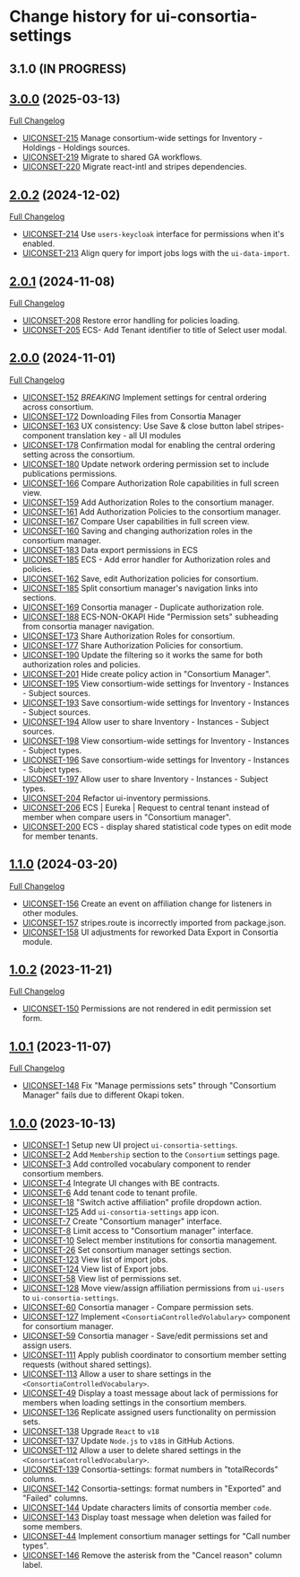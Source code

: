 # Change history for ui-consortia-settings

## 3.1.0 (IN PROGRESS)

## [3.0.0](https://github.com/folio-org/ui-consortia-settings/tree/v3.0.0) (2025-03-13)
[Full Changelog](https://github.com/folio-org/ui-consortia-settings/compare/v2.0.2...v3.0.0)

* [UICONSET-215](https://folio-org.atlassian.net/browse/UICONSET-215) Manage consortium-wide settings for Inventory - Holdings - Holdings sources.
* [UICONSET-219](https://folio-org.atlassian.net/browse/UICONSET-219) Migrate to shared GA workflows.
* [UICONSET-220](https://folio-org.atlassian.net/browse/UICONSET-220) Migrate react-intl and stripes dependencies.

## [2.0.2](https://github.com/folio-org/ui-consortia-settings/tree/v2.0.2) (2024-12-02)
[Full Changelog](https://github.com/folio-org/ui-consortia-settings/compare/v2.0.1...v2.0.2)

* [UICONSET-214](https://folio-org.atlassian.net/browse/UICONSET-214) Use `users-keycloak` interface for permissions when it's enabled.
* [UICONSET-213](https://folio-org.atlassian.net/browse/UICONSET-213) Align query for import jobs logs with the `ui-data-import`.

## [2.0.1](https://github.com/folio-org/ui-consortia-settings/tree/v2.0.1) (2024-11-08)
[Full Changelog](https://github.com/folio-org/ui-consortia-settings/compare/v2.0.0...v2.0.1)

* [UICONSET-208](https://folio-org.atlassian.net/browse/UICONSET-208) Restore error handling for policies loading.
* [UICONSET-205](https://folio-org.atlassian.net/browse/UICONSET-205) ECS- Add Tenant identifier to title of Select user modal.

## [2.0.0](https://github.com/folio-org/ui-consortia-settings/tree/v2.0.0) (2024-11-01)
[Full Changelog](https://github.com/folio-org/ui-consortia-settings/compare/v1.1.0...v2.0.0)

* [UICONSET-152](https://folio-org.atlassian.net/browse/UICONSET-152) *BREAKING* Implement settings for central ordering across consortium.
* [UICONSET-172](https://folio-org.atlassian.net/browse/UICONSET-172) Downloading Files from Consortia Manager
* [UICONSET-163](https://folio-org.atlassian.net/browse/UICONSET-163) UX consistency: Use Save & close button label stripes-component translation key - all UI modules
* [UICONSET-178](https://folio-org.atlassian.net/browse/UICONSET-178) Confirmation modal for enabling the central ordering setting across the consortium.
* [UICONSET-180](https://folio-org.atlassian.net/browse/UICONSET-180) Update network ordering permission set to include publications permissions.
* [UICONSET-166](https://folio-org.atlassian.net/browse/UICONSET-166) Compare Authorization Role capabilities in full screen view.
* [UICONSET-159](https://folio-org.atlassian.net/browse/UICONSET-159) Add Authorization Roles to the consortium manager.
* [UICONSET-161](https://folio-org.atlassian.net/browse/UICONSET-161) Add Authorization Policies to the consortium manager.
* [UICONSET-167](https://folio-org.atlassian.net/browse/UICONSET-167) Compare User capabilities in full screen view.
* [UICONSET-160](https://folio-org.atlassian.net/browse/UICONSET-160) Saving and changing authorization roles in the consortium manager.
* [UICONSET-183](https://folio-org.atlassian.net/browse/UICONSET-183) Data export permissions in ECS
* [UICONSET-185](https://folio-org.atlassian.net/browse/UICONSET-185) ECS - Add error handler for Authorization roles and policies.
* [UICONSET-162](https://folio-org.atlassian.net/browse/UICONSET-162) Save, edit Authorization policies for consortium.
* [UICONSET-185](https://folio-org.atlassian.net/browse/UICONSET-168) Split consortium manager's navigation links into sections.
* [UICONSET-169](https://folio-org.atlassian.net/browse/UICONSET-169) Consortia manager - Duplicate authorization role.
* [UICONSET-188](https://folio-org.atlassian.net/browse/UICONSET-188) ECS-NON-OKAPI Hide "Permission sets" subheading from consortia manager navigation.
* [UICONSET-173](https://folio-org.atlassian.net/browse/UICONSET-173) Share Authorization Roles for consortium.
* [UICONSET-177](https://folio-org.atlassian.net/browse/UICONSET-177) Share Authorization Policies for consortium.
* [UICONSET-190](https://folio-org.atlassian.net/browse/UICONSET-190) Update the filtering so it works the same for both authorization roles and policies.
* [UICONSET-201](https://folio-org.atlassian.net/browse/UICONSET-201) Hide create policy action in "Consortium Manager".
* [UICONSET-195](https://folio-org.atlassian.net/browse/UICONSET-195) View consortium-wide settings for Inventory - Instances - Subject sources.
* [UICONSET-193](https://folio-org.atlassian.net/browse/UICONSET-193) Save consortium-wide settings for Inventory - Instances - Subject sources.
* [UICONSET-194](https://folio-org.atlassian.net/browse/UICONSET-194) Allow user to share Inventory - Instances - Subject sources.
* [UICONSET-198](https://folio-org.atlassian.net/browse/UICONSET-198) View consortium-wide settings for Inventory - Instances - Subject types.
* [UICONSET-196](https://folio-org.atlassian.net/browse/UICONSET-196) Save consortium-wide settings for Inventory - Instances - Subject types.
* [UICONSET-197](https://folio-org.atlassian.net/browse/UICONSET-197) Allow user to share Inventory - Instances - Subject types.
* [UICONSET-204](https://folio-org.atlassian.net/browse/UICONSET-204) Refactor ui-inventory permissions.
* [UICONSET-206](https://folio-org.atlassian.net/browse/UICONSET-206) ECS | Eureka | Request to central tenant instead of member when compare users in "Consortium manager".
* [UICONSET-200](https://folio-org.atlassian.net/browse/UICONSET-200) ECS - display shared statistical code types on edit mode for member tenants.

## [1.1.0](https://github.com/folio-org/ui-consortia-settings/tree/v1.1.0) (2024-03-20)
[Full Changelog](https://github.com/folio-org/ui-consortia-settings/compare/v1.0.2...v1.1.0)

* [UICONSET-156](https://issues.folio.org/browse/UICONSET-156) Create an event on affiliation change for listeners in other modules.
* [UICONSET-157](https://issues.folio.org/browse/UICONSET-157) stripes.route is incorrectly imported from package.json.
* [UICONSET-158](https://issues.folio.org/browse/UICONSET-158) UI adjustments for reworked Data Export in Consortia module.

## [1.0.2](https://github.com/folio-org/ui-consortia-settings/tree/v1.0.2) (2023-11-21)
[Full Changelog](https://github.com/folio-org/ui-consortia-settings/compare/v1.0.1...v1.0.2)

* [UICONSET-150](https://issues.folio.org/browse/UICONSET-150) Permissions are not rendered in edit permission set form.

## [1.0.1](https://github.com/folio-org/ui-consortia-settings/tree/v1.0.1) (2023-11-07)
[Full Changelog](https://github.com/folio-org/ui-consortia-settings/compare/v1.0.0...v1.0.1)

* [UICONSET-148](https://issues.folio.org/browse/UICONSET-148) Fix "Manage permissions sets" through "Consortium Manager" fails due to different Okapi token.

## [1.0.0](https://github.com/folio-org/ui-consortia-settings/tree/v1.0.0) (2023-10-13)

* [UICONSET-1](https://issues.folio.org/browse/UICONSET-1) Setup new UI project `ui-consortia-settings`.
* [UICONSET-2](https://issues.folio.org/browse/UICONSET-2) Add `Membership` section to the `Consortium` settings page.
* [UICONSET-3](https://issues.folio.org/browse/UICONSET-3) Add controlled vocabulary component to render consortium members.
* [UICONSET-4](https://issues.folio.org/browse/UICONSET-4) Integrate UI changes with BE contracts.
* [UICONSET-6](https://issues.folio.org/browse/UICONSET-6) Add tenant code to tenant profile.
* [UICONSET-18](https://issues.folio.org/browse/UICONSET-18) "Switch active affiliation" profile dropdown action.
* [UICONSET-125](https://issues.folio.org/browse/UICONSET-123) Add `ui-consortia-settings` app icon.
* [UICONSET-7](https://issues.folio.org/browse/UICONSET-7) Create "Consortium manager" interface.
* [UICONSET-8](https://issues.folio.org/browse/UICONSET-8) Limit access to "Consortium manager" interface.
* [UICONSET-10](https://issues.folio.org/browse/UICONSET-10) Select member institutions for consortia management.
* [UICONSET-26](https://issues.folio.org/browse/UICONSET-26) Set consortium manager settings section.
* [UICONSET-123](https://issues.folio.org/browse/UICONSET-123) View list of import jobs.
* [UICONSET-124](https://issues.folio.org/browse/UICONSET-124) View list of Export jobs.
* [UICONSET-58](https://issues.folio.org/browse/UICONSET-58) View list of permissions set.
* [UICONSET-128](https://issues.folio.org/browse/UICONSET-128) Move view/assign affiliation permissions from `ui-users` to `ui-consortia-settings`.
* [UICONSET-60](https://issues.folio.org/browse/UICONSET-60) Consortia manager - Compare permission sets.
* [UICONSET-127](https://issues.folio.org/browse/UICONSET-127) Implement `<ConsortiaControlledVolabulary>` component for consortium manager.
* [UICONSET-59](https://issues.folio.org/browse/UICONSET-59) Consortia manager - Save/edit permissions set and assign users.
* [UICONSET-111](https://issues.folio.org/browse/UICONSET-111) Apply publish coordinator to consortium member setting requests (without shared settings).
* [UICONSET-113](https://issues.folio.org/browse/UICONSET-113) Allow a user to share settings in the `<ConsortiaControlledVocabulary>`.
* [UICONSET-49](https://issues.folio.org/browse/UICONSET-49) Display a toast message about lack of permissions for members when loading settings in the consortium members.
* [UICONSET-136](https://issues.folio.org/browse/UICONSET-136) Replicate assigned users functionality on permission sets.
* [UICONSET-138](https://issues.folio.org/browse/UICONSET-138) Upgrade `React` to `v18`
* [UICONSET-137](https://issues.folio.org/browse/UICONSET-137) Update `Node.js` to `v18`s in GitHub Actions.
* [UICONSET-112](https://issues.folio.org/browse/UICONSET-112) Allow a user to delete shared settings in the `<ConsortiaControlledVocabulary>`.
* [UICONSET-139](https://issues.folio.org/browse/UICONSET-139) Consortia-settings: format numbers in "totalRecords" columns.
* [UICONSET-142](https://issues.folio.org/browse/UICONSET-142) Consortia-settings: format numbers in "Exported" and "Failed" columns.
* [UICONSET-144](https://issues.folio.org/browse/UICONSET-144) Update characters limits of consortia member `code`.
* [UICONSET-143](https://issues.folio.org/browse/UICONSET-143) Display toast message when deletion was failed for some members.
* [UICONSET-44](https://issues.folio.org/browse/UICONSET-44) Implement consortium manager settings for "Call number types".
* [UICONSET-146](https://issues.folio.org/browse/UICONSET-146) Remove the asterisk from the "Cancel reason" column label.
